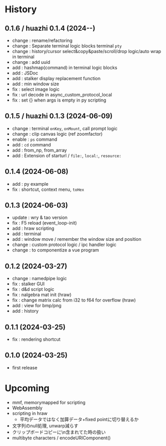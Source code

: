 # History

## 0.1.6 / huazhi 0.1.4 (2024--)
- change : rename/refactoring
- change : Separate terminal logic blocks terminal ```pty```
- change : history/cursor select&copy&paste/scroll/drop logic/auto wrap in terminal
- change : add uuid
- add : hashmap(command) in terminal logic blocks
- add : JSDoc
- add : stalker display replacement function
- add : min window size
- fix : select image logic
- fix : url decode in async_custom_protocol_local
- fix : set {} when args is empty in py scripting
## 0.1.5 / huazhi 0.1.3 (2024-06-09)
- change : terminal ```onKey```, ```onMount```, call prompt logic
- change : clip canvas logic (ref zoomfactor)
- enable : ```ps``` command
- add : ```cd``` command
- add : from_np, from_array
- add : Extension of starturl / ```file:```, ```local:```, ```resource:```
## 0.1.4 (2024-06-08)
- add : py example
- fix : shortcut, context menu, ```toHex```
## 0.1.3 (2024-06-03)
- update : wry & tao version
- fix : F5 reload (event_loop-init)
- add : hraw scripting
- add : terminal
- add : window move / remember the window size and position
- change : custom protocol logic / ipc handler logic
- change : to componentize a vue program
## 0.1.2 (2024-03-27)
- change : namedpipe logic
- fix : stalker GUI
- fix : d&d script logic
- fix : nalgebra mat init (hraw)
- fix : change matrix calc from i32 to f64 for overflow (hraw)
- add : view for bmp/png
- add : history
## 0.1.1 (2024-03-25)
- fix : rendering shortcut
## 0.1.0 (2024-03-25)
- first release

# Upcoming

- mmf, memorymapped for scripting
- WebAssembly
- scripting in hraw
  - 平均データではなく加算データ+fixed pointに切り替えるか
- 文字列のnull処理, unwarp減らす
- クリップボードコピーに\n含まれてた時の扱い
- multibyte characters / encodeURIComponent()